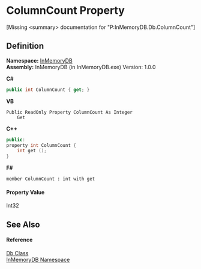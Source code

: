 # ColumnCount Property


\[Missing &lt;summary&gt; documentation for "P:InMemoryDB.Db.ColumnCount"\]



## Definition
**Namespace:** <a href="044e8d7f-0f94-a8b4-bd65-529f6359fdf7">InMemoryDB</a>  
**Assembly:** InMemoryDB (in InMemoryDB.exe) Version: 1.0.0

**C#**
``` C#
public int ColumnCount { get; }
```
**VB**
``` VB
Public ReadOnly Property ColumnCount As Integer
	Get
```
**C++**
``` C++
public:
property int ColumnCount {
	int get ();
}
```
**F#**
``` F#
member ColumnCount : int with get
```



#### Property Value
Int32

## See Also


#### Reference
<a href="072256a6-4e86-2a0a-723b-934e64bcdb43">Db Class</a>  
<a href="044e8d7f-0f94-a8b4-bd65-529f6359fdf7">InMemoryDB Namespace</a>  
